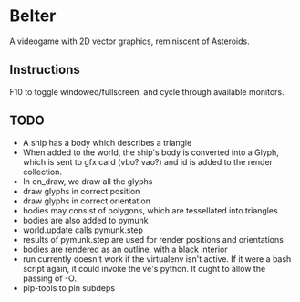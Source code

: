 # Belter

A videogame with 2D vector graphics, reminiscent of Asteroids.

## Instructions

F10 to toggle windowed/fullscreen, and cycle through available monitors.

## TODO

* A ship has a body which describes a triangle
* When added to the world, the ship's body is converted into a Glyph,
  which is sent to gfx card (vbo? vao?) and id is added to the render
  collection.
* In on_draw, we draw all the glyphs
* draw glyphs in correct position
* draw glyphs in correct orientation
* bodies may consist of polygons, which are tessellated into triangles
* bodies are also added to pymunk
* world.update calls pymunk.step
* results of pymunk.step are used for render positions and orientations
* bodies are rendered as an outline, with a black interior
* run currently doesn't work if the virtualenv isn't active.
  If it were a bash script again, it could invoke the ve's python.
  It ought to allow the passing of -O.
* pip-tools to pin subdeps

